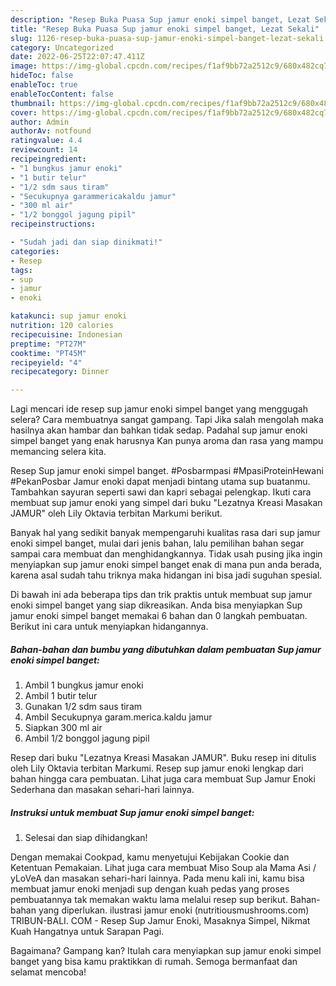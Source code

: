 ```yaml
---
description: "Resep Buka Puasa Sup jamur enoki simpel banget, Lezat Sekali"
title: "Resep Buka Puasa Sup jamur enoki simpel banget, Lezat Sekali"
slug: 1126-resep-buka-puasa-sup-jamur-enoki-simpel-banget-lezat-sekali
category: Uncategorized
date: 2022-06-25T22:07:47.411Z
image: https://img-global.cpcdn.com/recipes/f1af9bb72a2512c9/680x482cq70/sup-jamur-enoki-simpel-banget-foto-resep-utama.jpg
hideToc: false
enableToc: true
enableTocContent: false
thumbnail: https://img-global.cpcdn.com/recipes/f1af9bb72a2512c9/680x482cq70/sup-jamur-enoki-simpel-banget-foto-resep-utama.jpg
cover: https://img-global.cpcdn.com/recipes/f1af9bb72a2512c9/680x482cq70/sup-jamur-enoki-simpel-banget-foto-resep-utama.jpg
author: Admin
authorAv: notfound
ratingvalue: 4.4
reviewcount: 14
recipeingredient:
- "1 bungkus jamur enoki"
- "1 butir telur"
- "1/2 sdm saus tiram"
- "Secukupnya garammericakaldu jamur"
- "300 ml air"
- "1/2 bonggol jagung pipil"
recipeinstructions:

- "Sudah jadi dan siap dinikmati!"
categories:
- Resep
tags:
- sup
- jamur
- enoki

katakunci: sup jamur enoki 
nutrition: 120 calories
recipecuisine: Indonesian
preptime: "PT27M"
cooktime: "PT45M"
recipeyield: "4"
recipecategory: Dinner

---
```



Lagi mencari ide resep sup jamur enoki simpel banget yang menggugah selera? Cara membuatnya sangat gampang. Tapi Jika salah mengolah maka hasilnya akan hambar dan bahkan tidak sedap. Padahal sup jamur enoki simpel banget yang enak harusnya Kan punya aroma dan rasa yang mampu memancing selera kita.


Resep Sup jamur enoki simpel banget. #Posbarmpasi #MpasiProteinHewani #PekanPosbar Jamur enoki dapat menjadi bintang utama sup buatanmu. Tambahkan sayuran seperti sawi dan kapri sebagai pelengkap. Ikuti cara membuat sup jamur enoki yang simpel dari buku &#34;Lezatnya Kreasi Masakan JAMUR&#34; oleh Lily Oktavia terbitan Markumi berikut.

Banyak hal yang sedikit banyak mempengaruhi kualitas rasa dari sup jamur enoki simpel banget, mulai dari jenis bahan, lalu pemilihan bahan segar sampai cara membuat dan menghidangkannya. Tidak usah pusing jika ingin menyiapkan sup jamur enoki simpel banget enak di mana pun anda berada, karena asal sudah tahu triknya maka hidangan ini bisa jadi suguhan spesial.


Di bawah ini ada beberapa tips dan trik praktis untuk membuat sup jamur enoki simpel banget yang siap dikreasikan. Anda bisa menyiapkan Sup jamur enoki simpel banget memakai 6 bahan dan 0 langkah pembuatan. Berikut ini cara untuk menyiapkan hidangannya.

<!--inarticleads1-->

##### Bahan-bahan dan bumbu yang dibutuhkan dalam pembuatan Sup jamur enoki simpel banget:

1. Ambil 1 bungkus jamur enoki
1. Ambil 1 butir telur
1. Gunakan 1/2 sdm saus tiram
1. Ambil Secukupnya garam.merica.kaldu jamur
1. Siapkan 300 ml air
1. Ambil 1/2 bonggol jagung pipil


Resep dari buku &#34;Lezatnya Kreasi Masakan JAMUR&#34;. Buku resep ini ditulis oleh Lily Oktavia terbitan Markumi. Resep sup jamur enoki lengkap dari bahan hingga cara pembuatan. Lihat juga cara membuat Sup Jamur Enoki Sederhana dan masakan sehari-hari lainnya. 

<!--inarticleads2-->

##### Instruksi untuk membuat Sup jamur enoki simpel banget:


1. Selesai dan siap dihidangkan!

Dengan memakai Cookpad, kamu menyetujui Kebijakan Cookie dan Ketentuan Pemakaian. Lihat juga cara membuat Miso Soup ala Mama Asi / yLoVeA dan masakan sehari-hari lainnya. Pada menu kali ini, kamu bisa membuat jamur enoki menjadi sup dengan kuah pedas yang proses pembuatannya tak memakan waktu lama melalui resep sup berikut. Bahan-bahan yang diperlukan. ilustrasi jamur enoki (nutritiousmushrooms.com) TRIBUN-BALI. COM - Resep Sup Jamur Enoki, Masaknya Simpel, Nikmat Kuah Hangatnya untuk Sarapan Pagi. 

Bagaimana? Gampang kan? Itulah cara menyiapkan sup jamur enoki simpel banget yang bisa kamu praktikkan di rumah. Semoga bermanfaat dan selamat mencoba!
